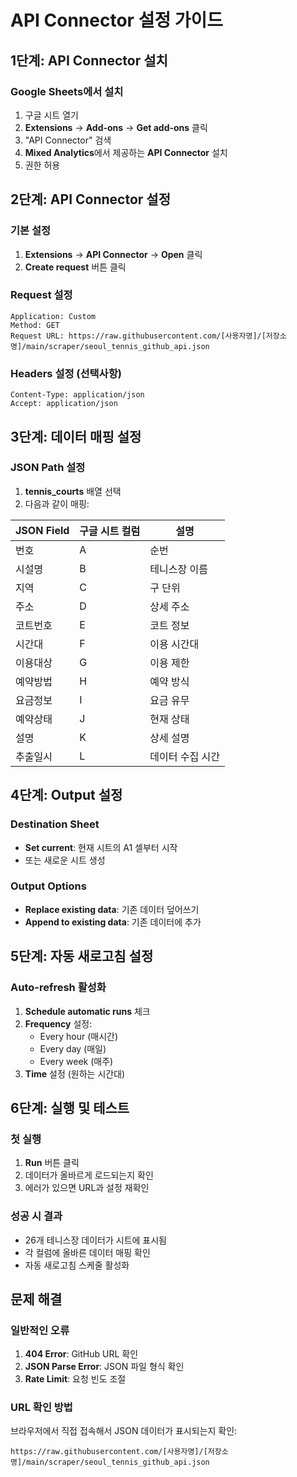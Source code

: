 # API Connector 설정 가이드

## 1단계: API Connector 설치

### Google Sheets에서 설치
1. 구글 시트 열기
2. **Extensions** → **Add-ons** → **Get add-ons** 클릭
3. "API Connector" 검색
4. **Mixed Analytics**에서 제공하는 **API Connector** 설치
5. 권한 허용

## 2단계: API Connector 설정

### 기본 설정
1. **Extensions** → **API Connector** → **Open** 클릭
2. **Create request** 버튼 클릭

### Request 설정
```
Application: Custom
Method: GET
Request URL: https://raw.githubusercontent.com/[사용자명]/[저장소명]/main/scraper/seoul_tennis_github_api.json
```

### Headers 설정 (선택사항)
```
Content-Type: application/json
Accept: application/json
```

## 3단계: 데이터 매핑 설정

### JSON Path 설정
1. **tennis_courts** 배열 선택
2. 다음과 같이 매핑:

| JSON Field | 구글 시트 컬럼 | 설명 |
|------------|---------------|------|
| 번호 | A | 순번 |
| 시설명 | B | 테니스장 이름 |
| 지역 | C | 구 단위 |
| 주소 | D | 상세 주소 |
| 코트번호 | E | 코트 정보 |
| 시간대 | F | 이용 시간대 |
| 이용대상 | G | 이용 제한 |
| 예약방법 | H | 예약 방식 |
| 요금정보 | I | 요금 유무 |
| 예약상태 | J | 현재 상태 |
| 설명 | K | 상세 설명 |
| 추출일시 | L | 데이터 수집 시간 |

## 4단계: Output 설정

### Destination Sheet
- **Set current**: 현재 시트의 A1 셀부터 시작
- 또는 새로운 시트 생성

### Output Options
- **Replace existing data**: 기존 데이터 덮어쓰기
- **Append to existing data**: 기존 데이터에 추가

## 5단계: 자동 새로고침 설정

### Auto-refresh 활성화
1. **Schedule automatic runs** 체크
2. **Frequency** 설정:
   - Every hour (매시간)
   - Every day (매일)
   - Every week (매주)
3. **Time** 설정 (원하는 시간대)

## 6단계: 실행 및 테스트

### 첫 실행
1. **Run** 버튼 클릭
2. 데이터가 올바르게 로드되는지 확인
3. 에러가 있으면 URL과 설정 재확인

### 성공 시 결과
- 26개 테니스장 데이터가 시트에 표시됨
- 각 컬럼에 올바른 데이터 매핑 확인
- 자동 새로고침 스케줄 활성화

## 문제 해결

### 일반적인 오류
1. **404 Error**: GitHub URL 확인
2. **JSON Parse Error**: JSON 파일 형식 확인
3. **Rate Limit**: 요청 빈도 조절

### URL 확인 방법
브라우저에서 직접 접속해서 JSON 데이터가 표시되는지 확인:
```
https://raw.githubusercontent.com/[사용자명]/[저장소명]/main/scraper/seoul_tennis_github_api.json
```
